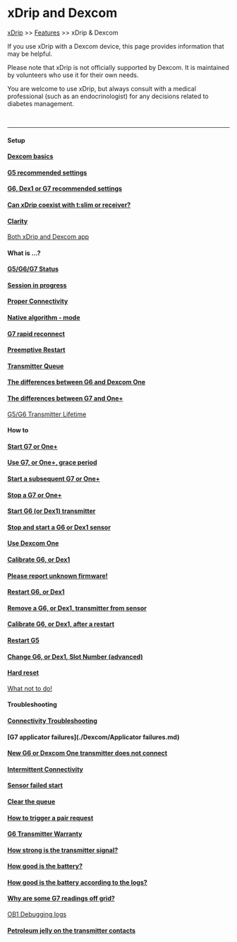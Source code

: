 # xDrip and Dexcom  
[xDrip](../README.md) >> [Features](./Features_page.md) >> xDrip & Dexcom  
  
If you use xDrip with a Dexcom device, this page provides information that may be helpful.  
  
Please note that xDrip is not officially supported by Dexcom. It is maintained by volunteers who use it for their own needs.  
  
You are welcome to use xDrip, but always consult with a medical professional (such as an endocrinologist) for any decisions related to diabetes management.  
   
<br/>  
  
---  
  
#### **Setup**
#### [Dexcom basics](./Dexcom-Basics.md)
#### [G5 recommended settings](./G5-Recommended-Settings.md)
#### [G6, Dex1 or G7 recommended settings](./G6-Recommended-Settings.md)
#### [Can xDrip coexist with t:slim or receiver?](./Receiver-or-tslim-and-xDrip.md)
#### [Clarity](./Dexcom/Clarity.md)
 [Both xDrip and Dexcom app](./xDrip-and-Dexcom-app.md)  
  
#### **What is ...?**
#### [G5/G6/G7 Status](./StatusG5G6.md)
#### [Session in progress](./Session-in-progress.md)
#### [Proper Connectivity](./Proper-connectivity.md)
#### [Native algorithm - mode](./Native-Algorithm.md)
#### [G7 rapid reconnect](./Dexcom/G7OnceAMinuteScan.md)
#### [Preemptive Restart](./Preemptive-Restart.md)
#### [Transmitter Queue](./Transmitter-Queue.md)
#### [The differences between G6 and Dexcom One](./Dexcom/G6vsOne.md)
#### [The differences between G7 and One+](./Dexcom/G7vsOneP.md)
 [G5/G6 Transmitter Lifetime](./Transmitter-lifetime.md)  
  
#### **How to**
#### [Start G7 or One+](./Dexcom/G7.md)
#### [Use G7, or One+, grace period](./Dexcom/G7_Grace.md)
#### [Start a subsequent G7 or One+](./Dexcom/SubsequentG7.md)
#### [Stop a G7 or One+](./Dexcom/WhyNoG7Stop.md)
#### [Start G6 (or Dex1) transmitter](./Starting-G6.md)
#### [Stop and start a G6 or Dex1 sensor](./Dexcom/StartG6Sensor.md)
#### [Use Dexcom One](./Dexcom-One.md)
#### [Calibrate G6, or Dex1](./Calibrate-G6.md)
#### [Please report unknown firmware!](./Report-firmware.md)
#### [Restart G6, or Dex1](./Restart-G6-sensor.md)
#### [Remove a G6, or Dex1, transmitter from sensor](./Remove-transmitter.md)
#### [Calibrate G6, or Dex1, after a restart](./Calibrate-after-G6Restart.md)
#### [Restart G5](./Restart-G5-sensor.md)
#### [Change G6, or Dex1, Slot Number (advanced)](./G6_slot.md)
#### [Hard reset](./Hard-Reset.md)
 [What not to do!](./What-not-to-do.md)
  
#### **Troubleshooting**
#### [Connectivity Troubleshooting](./Connectivity-troubleshoot.md)
#### [G7 applicator failures](./Dexcom/Applicator failures.md)
#### [New G6 or Dexcom One transmitter does not connect](./Dexcom/NewG6TX_Activation.md)
#### [Intermittent Connectivity](./Intermittent.md)
#### [Sensor failed start](./Dexcom/SensorFailedStart.md)
#### [Clear the queue](./Clear-queue.md)
#### [How to trigger a pair request](./MissedPairRequest.md)
#### [G6 Transmitter Warranty](./G6_Warranty.md)
#### [How strong is the transmitter signal?](./Bluetooth-Scanner.md)
#### [How good is the battery?](./Battery-condition.md)
#### [How good is the battery according to the logs?](./Dexcom/BatteryVoltageLogs.md)
#### [Why are some G7 readings off grid?](./Dexcom/G7OnceAMinuteScan.md)
 [OB1 Debugging logs](./Dexcom/OB1Debug.md)  
  
#### [Petroleum jelly on the transmitter contacts](./Petroleum-jelly-in-Dexcom-G6-Sensor.md)
